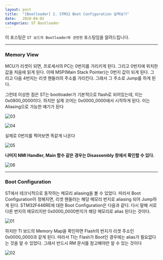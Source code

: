 ```yaml
---
layout: post
title:  "[Bootloader] 2. STM32 Boot Configuration 살펴보기"
date:   2020-04-02
categories: ST Bootloader
---
```


이 포스팅은 `ST 보드의 Bootloader와 관련한` 포스팅임을 알려드립니다.

---
### Memory View

MCU가 리셋이 되면, 프로세서의 PC는 0번지를 가리키게 된다. 그리고 0번지에 위치한 값을 처음에 읽게 된다. 이때 MSP(Main Stack Pointer)는 0번지 값이 되게 된다. 그리고 다음 4번지는 리셋 핸들러의 주소를 가리킨다. 그래서 그 주소로 Jump를 하게 된다.

그런데 이상한 점은 ST는 bootloader가 기본적으로 flash로 되어있는데, 이는 0x0800_0000이다. 하지만 실제 코어는 0x0000_0000에서 시작하게 된다. 이는 Aliasing으로 가능한 얘기가 된다


![03](https://drive.google.com/uc?id=1MwI7K2_1Do_YL5It7R3GP2VlLufhV_vD)


![04](https://drive.google.com/uc?id=1LGKGV8VI5Nv57CAEmU-R5gSi1ZeSgGrq)


실제로 0번지를 찍어보면 똑같게 나온다


![05](https://drive.google.com/uc?id=1IjeAOhCNvc3uvfJuYcuo8l8UHa1tGOSP)


__나머지 NMI Handler, Main 함수 같은 경우는 Disassembly 창에서 확인할 수 있다.__

![06](https://drive.google.com/uc?id=1myDvNslLlUYnLz0-CqzGFW5HGgYVUkoE)

---
### Boot Configuration

ST에서 테크닉적으로 동작하는 메모리 aliasing을 볼 수 있었다. 따라서 Boot Configuration이 정해지면, 리셋 핸들러는 해당 메모리 번지로 aliasing 되어 Jump하게 된다. STM32F446RE에 대한 Boot Configuration은 다음과 같다. 다시 말해 서로 다른 번지의 메모리지만 0x0000_0000번지가 해당 메모리로 alias 된다는 것이다.

![01](https://drive.google.com/uc?id=1xHzn7jZBFokzQ3emTfSZ390Mv1lTAOBE)

하지만 TI 보드의 Memory Map을 확인하면 Flash의 번지가 리셋 주소인 0x0000_0000과 같게 된다. 따라서 TI는 Flash가 Boot인 경우에는 alias가 필요없다는 것을 알 수 있었다. 그래서 반드시 RM 문서를 참고해야만 알 수 있는 것이다

![02](https://drive.google.com/uc?id=1SMS8LACF0dgezSkpCGfnof-iCFX1FX0p)